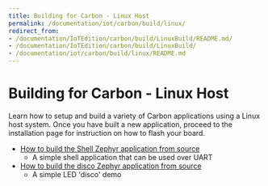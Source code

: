 ```yaml
---
title: Building for Carbon - Linux Host
permalink: /documentation/iot/carbon/build/linux/
redirect_from:
- /documentation/IoTEdition/carbon/build/LinuxBuild/README.md/
- /documentation/IoTEdition/carbon/build/LinuxBuild/
- /documentation/iot/carbon/build/linux/README.md
---
```

# Building for Carbon - Linux Host

Learn how to setup and build a variety of Carbon applications using a Linux host system. Once you have built a new application, proceed to the installation page for instruction on how to flash your board.

- [How to build the Shell Zephyr application from source](build-shell.md)
   - A simple shell application that can be used over UART
- [How to build the disco Zephyr application from source](build-disco.md)
   - A simple LED 'disco' demo
